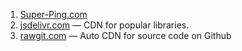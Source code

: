 1. [Super-Ping.com](http://www.super-ping.com/?ping=v3k.net)
1. [jsdelivr.com](http://www.jsdelivr.com/) — CDN for popular libraries.
1. [rawgit.com](http://rawgit.com) — Auto CDN for source code on Github
